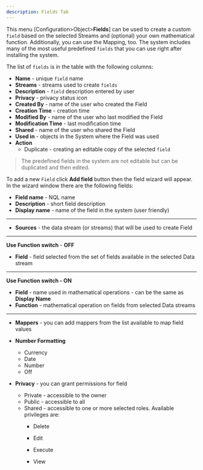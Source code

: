 ```yaml
---
description: Fields Tab
---
```


This menu [Configuration>Object>**Fields**] can be used to create a custom `field` based on the selected Streams and (optional) your own mathematical function. Additionally, you can use the Mapping, too. The system includes many of the most useful predefined  `fields`  that you can use right after installing the system.

The list of `fields`  is in the table with the following columns:

- **Name** - unique `field` name
- **Streams** - streams used to create  `fields` 
- **Description** -  `field`  description entered by user
- **Privacy** - privacy status icon
- **Created By** - name of the user who created the Field
- **Creation Time** - creation time
- **Modified By** - name of the user who last modified the Field
- **Modification Time** - last modification time
- **Shared** - name of the user who shared the Field
- **Used in** - objects in the System where the Field was used
- **Action**
  - Duplicate -  creating an editable copy of the selected  `field`



> The predefined fields in the system are not editable but can be duplicated and then edited.



To add a new `Field` click **Add field** button then the field wizard will appear. In the wizard window there are the following fields:

- **Field name** - NQL name
- **Description** - short field description
- **Display name** - name of the field in the system (user friendly)

---

- **Sources** - the data stream (or streams) that will be used to create Field

---

**Use Function switch** - **OFF** 

- **Field** - field selected from the set of fields available in the selected Data stream

---

**Use Function switch - ON**

- **Field** - name used in mathematical operations - can be the same as **Display Name**
- **Function** - mathematical operation on fields from selected Data streams

---

- **Mappers** - you can add mappers from the list available to map field values

- **Number Formatting**
  
  - Currency
  - Date
  - Number
  - Off
  
- **Privacy** - you can grant permissions for field

  - Private - accessible to the owner
  - Public - accessible to all
  - Shared - accessible to one or more selected roles. Available privileges are:
    - Delete

    - Edit

    - Execute

    - View

  















